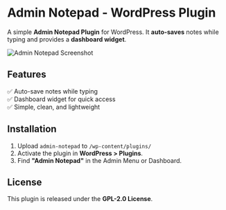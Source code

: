 # Admin Notepad - WordPress Plugin

A simple **Admin Notepad Plugin** for WordPress. It **auto-saves** notes while typing and provides a **dashboard widget**.

![Admin Notepad Screenshot](screenshot-1.png)

## Features

✅ Auto-save notes while typing  
✅ Dashboard widget for quick access  
✅ Simple, clean, and lightweight

## Installation

1. Upload `admin-notepad` to `/wp-content/plugins/`
2. Activate the plugin in **WordPress > Plugins**.
3. Find **"Admin Notepad"** in the Admin Menu or Dashboard.

## License

This plugin is released under the **GPL-2.0 License**.
